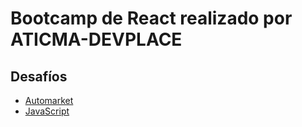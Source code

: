 # Bootcamp de React realizado por ATICMA-DEVPLACE

## Desafíos

* [Automarket](automarket#README.md "Landing page con HTML y CSS")
* [JavaScript](javascript#README.md "Ejercicios de JavaScript")
